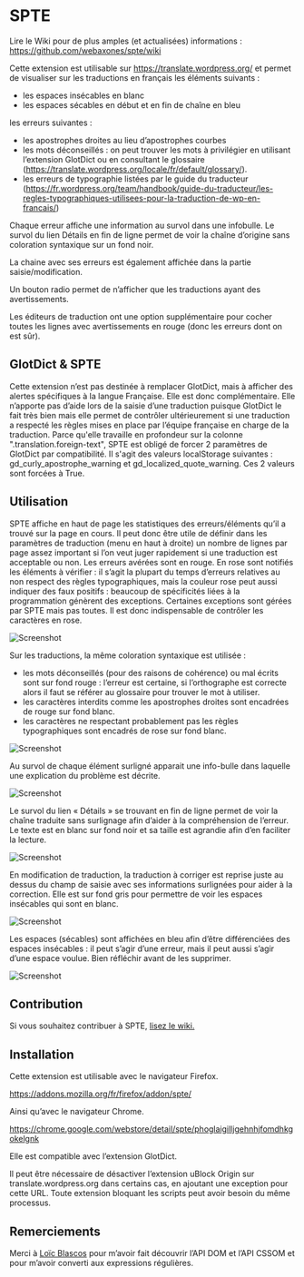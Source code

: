 # SPTE

Lire le Wiki pour de plus amples (et actualisées) informations : https://github.com/webaxones/spte/wiki

Cette extension est utilisable sur https://translate.wordpress.org/ et permet de visualiser sur les traductions en français les éléments suivants :
* les espaces insécables en blanc
* les espaces sécables en début et en fin de chaîne en bleu

les erreurs suivantes :
* les apostrophes droites au lieu d’apostrophes courbes
* les mots déconseillés : on peut trouver les mots à privilégier en utilisant l’extension GlotDict ou en consultant le glossaire (https://translate.wordpress.org/locale/fr/default/glossary/).
* les erreurs de typographie listées par le guide du traducteur (https://fr.wordpress.org/team/handbook/guide-du-traducteur/les-regles-typographiques-utilisees-pour-la-traduction-de-wp-en-francais/)

Chaque erreur affiche une information au survol dans une infobulle.
Le survol du lien Détails en fin de ligne permet de voir la chaîne d’origine sans coloration syntaxique sur un fond noir.

La chaine avec ses erreurs est également affichée dans la partie saisie/modification.

Un bouton radio permet de n’afficher que les traductions ayant des avertissements.

Les éditeurs de traduction ont une option supplémentaire pour cocher toutes les lignes avec avertissements en rouge (donc les erreurs dont on est sûr).

## GlotDict & SPTE

Cette extension n’est pas destinée à remplacer GlotDict, mais à afficher des alertes spécifiques à la langue Française. Elle est donc complémentaire.
Elle n’apporte pas d’aide lors de la saisie d’une traduction puisque GlotDict le fait très bien mais elle permet de contrôler ultérieurement si une traduction a respecté les règles mises en place par l’équipe française en charge de la traduction.
Parce qu'elle travaille en profondeur sur la colonne ".translation.foreign-text", SPTE est obligé de forcer 2 paramètres de GlotDict par compatibilité.
Il s'agit des valeurs localStorage suivantes : gd_curly_apostrophe_warning et gd_localized_quote_warning. Ces 2 valeurs sont forcées à True.

## Utilisation

SPTE affiche en haut de page les statistiques des erreurs/éléments qu’il a trouvé sur la page en cours.
Il peut donc être utile de définir dans les paramètres de traduction (menu en haut à droite) un nombre de lignes par page assez important si l’on veut juger rapidement si une traduction est acceptable ou non.
Les erreurs avérées sont en rouge. En rose sont notifiés les éléments à vérifier : il s’agit la plupart du temps d’erreurs relatives au non respect des règles typographiques, mais la couleur rose peut aussi indiquer des faux positifs : beaucoup de spécificités liées à la programmation génèrent des exceptions. Certaines exceptions sont gérées par SPTE mais pas toutes. Il est donc indispensable de contrôler les caractères en rose.

![Screenshot](https://github.com/webaxones/spte/blob/master/assets/screenshots/screenshot-1.png "Statistiques")

Sur les traductions, la même coloration syntaxique est utilisée :
* les mots déconseillés (pour des raisons de cohérence) ou mal écrits sont sur fond rouge : l’erreur est certaine, si l’orthographe est correcte alors il faut se référer au glossaire pour trouver le mot à utiliser.
* les caractères interdits comme les apostrophes droites sont encadrées de rouge sur fond blanc.
* les caractères ne respectant probablement pas les règles typographiques sont encadrés de rose sur fond blanc.

![Screenshot](https://github.com/webaxones/spte/blob/master/assets/screenshots/screenshot-2.png "Coloration syntaxique")

Au survol de chaque élément surligné apparait une info-bulle dans laquelle une explication du problème est décrite.

![Screenshot](https://github.com/webaxones/spte/blob/master/assets/screenshots/screenshot-3.png "Info-bulle au survol")

Le survol du lien « Détails » se trouvant en fin de ligne permet de voir la chaîne traduite sans surlignage afin d’aider à la compréhension de l’erreur.
Le texte est en blanc sur fond noir et sa taille est agrandie afin d’en faciliter la lecture.

![Screenshot](https://github.com/webaxones/spte/blob/master/assets/screenshots/screenshot-4.png "Info-bulle sans surlignage")

En modification de traduction, la traduction à corriger est reprise juste au dessus du champ de saisie avec ses informations surlignées pour aider à la correction.
Elle est sur fond gris pour permettre de voir les espaces insécables qui sont en blanc.

![Screenshot](https://github.com/webaxones/spte/blob/master/assets/screenshots/screenshot-5.png "Correction de la traduction")

Les espaces (sécables) sont affichées en bleu afin d’être différenciées des espaces insécables : il peut s’agir d’une erreur, mais il peut aussi s’agir d’une espace voulue. Bien réfléchir avant de les supprimer.

![Screenshot](https://github.com/webaxones/spte/blob/master/assets/screenshots/screenshot-6.png "Espaces sécables en début ou fin de ligne")

## Contribution

Si vous souhaitez contribuer à SPTE, <a href="https://github.com/webaxones/spte/wiki">lisez le wiki.</a>

## Installation

Cette extension est utilisable avec le navigateur Firefox.

https://addons.mozilla.org/fr/firefox/addon/spte/

Ainsi qu’avec le navigateur Chrome.

https://chrome.google.com/webstore/detail/spte/phoglaigilljgehnhjfomdhkgokelgnk

Elle est compatible avec l’extension GlotDict.

Il peut être nécessaire de désactiver l’extension uBlock Origin sur translate.wordpress.org dans certains cas, en ajoutant une exception pour cette URL.
Toute extension bloquant les scripts peut avoir besoin du même processus.

## Remerciements
Merci à <a href="https://wpgridbuilder.com/">Loïc Blascos</a> pour m’avoir fait découvrir l’API DOM et l’API CSSOM et pour m’avoir converti aux expressions régulières.